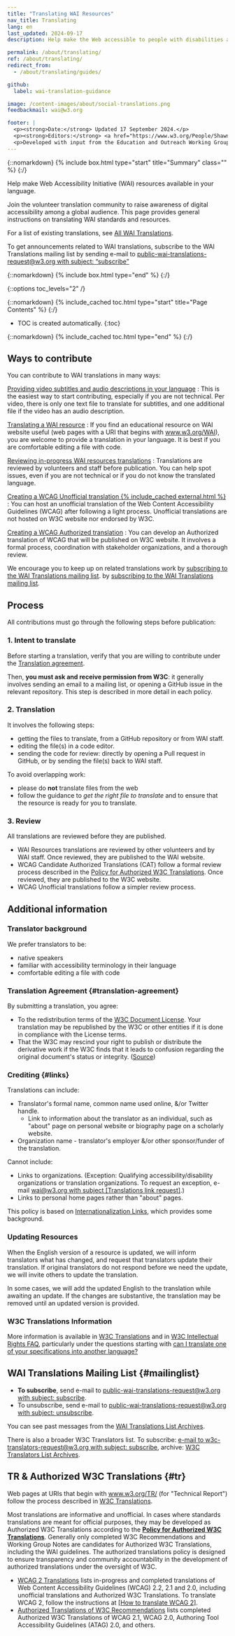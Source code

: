 ```yaml
---
title: "Translating WAI Resources"
nav_title: Translating
lang: en
last_updated: 2024-09-17
description: Help make the Web accessible to people with disabilities around the world. We appreciate your contributions to translating W3C WAI accessibility resources.

permalink: /about/translating/
ref: /about/translating/
redirect_from:
  - /about/translating/guides/

github:
  label: wai-translation-guidance

image: /content-images/about/social-translations.png
feedbackmail: wai@w3.org

footer: |
  <p><strong>Date:</strong> Updated 17 September 2024.</p>
  <p><strong>Editors:</strong> <a href="https://www.w3.org/People/Shawn/">Shawn Lawton Henry</a> and Rémi Bétin.</p>
  <p>Developed with input from the Education and Outreach Working Group (<a href="https://www.w3.org/WAI/EO/">EOWG</a>). Developed with support from the <a href="https://www.w3.org/WAI/expand-access/">WAI Expanding Access project</a>, funded by the Ford Foundation. Updated as part of the <a href="https://www.w3.org/WAI/about/projects/wai-coop/">WAI-CooP project</a>, co-funded by the European Commission.</p>
---
```


{::nomarkdown}
{% include box.html type="start" title="Summary" class="" %}
{:/}

Help make Web Accessibility Initiative (WAI) resources available in your language.

Join the volunteer translation community to raise awareness of digital accessibility among a global audience. This page provides general instructions on translating WAI standards and resources.

For a list of existing translations, see [All WAI Translations](/translations/).

To get announcements related to WAI translations, subscribe to the WAI Translations mailing list by sending e-mail to [public-wai-translations-request@w3.org with subject: &ldquo;subscribe&rdquo;](mailto:public-wai-translations-request@w3.org?subject=subscribe)

{::nomarkdown}
{% include box.html type="end" %}
{:/}

{::options toc_levels="2" /}

{::nomarkdown}
{% include_cached toc.html type="start" title="Page Contents" %}
{:/}

-   TOC is created automatically.
{:toc}

{::nomarkdown}
{% include_cached toc.html type="end" %}
{:/}

## Ways to contribute

You can contribute to WAI translations in many ways:

[Providing video subtitles and audio descriptions in your language](/about/translating/resources/subtitles/)
: This is the easiest way to start contributing, especially if you are not technical. Per video, there is only one text file to translate for subtitles, and one additional file if the video has an audio description.

[Translating a WAI resource](/about/translating/resources/)
: If you find an educational resource on WAI website useful (web pages with a URI that begins with www.w3.org/WAI), you are welcome to provide a translation in your language. It is best if you are comfortable editing a file with code.

[Reviewing in-progress WAI resources translations](/about/translating/reviewing/)
: Translations are reviewed by volunteers and staff before publication. You can help spot issues, even if you are not technical or if you do not know the translated language.

[Creating a WCAG Unofficial translation {% include_cached external.html %}](https://www.w3.org/Consortium/Translation/)
: You can host an unofficial translation of the Web Content Accessibility Guidelines (WCAG) after following a light process. Unofficial translations are not hosted on W3C website nor endorsed by W3C.

[Creating a WCAG Authorized translation](/about/translating/wcag/)
: You can develop an Authorized translation of WCAG that will be published on W3C website. It involves a formal process, coordination with stakeholder organizations, and a thorough review.

We encourage you to keep up on related translations work by [subscribing to the WAI Translations mailing list](mailto:public-wai-translations-request@w3.org?subject=subscribe).
by [subscribing to the WAI Translations mailing list](mailto:public-wai-translations-request@w3.org?subject=subscribe).

## Process

All contributions must go through the following steps before publication:

### 1. Intent to translate

Before starting a translation, verify that you are willing to contribute under the [Translation agreement](#translation-agreement). 

Then, **you must ask and receive permission from W3C**: it generally involves sending an email to a mailing list, or opening a GitHub issue in the relevant repository. This step is described in more detail in each policy.

### 2. Translation

It involves the following steps:
- getting the files to translate, from a GitHub repository or from WAI staff.
- editing the file(s) in a code editor.
- sending the code for review: directly by opening a Pull request in GitHub, or by sending the file(s) back to WAI staff.

To avoid overlapping work:
* please do **not** translate files from the web
* follow the guidance to _get the right file to translate_ and to ensure that the resource is ready for you to translate.

### 3. Review

All translations are reviewed before they are published.
- WAI Resources translations are reviewed by other volunteers and by WAI staff. Once reviewed, they are published to the WAI website.
- WCAG Candidate Authorized Translations (CAT) follow a formal review process described in the [Policy for Authorized W3C Translations](https://www.w3.org/2005/02/TranslationPolicy.html). Once reviewed, they are published to the W3C website.
- WCAG Unofficial translations follow a simpler review process.

## Additional information

### Translator background

We prefer translators to be:
* native speakers
* familiar with accessibility terminology in their language
* comfortable editing a file with code

### Translation Agreement {#translation-agreement}

By submitting a translation, you agree:
* To the redistribution terms of the [W3C Document License](https://www.w3.org/copyright/document-license-2023/). Your translation may be republished by the W3C or other entities if it is done in compliance with the License terms.
* That the W3C may rescind your right to publish or distribute the derivative work if the W3C finds that it leads to confusion regarding the original document's status or integrity. ([Source](https://www.w3.org/copyright/intellectual-rights/#translate))

### Crediting {#links}

Translations can include:

* Translator's formal name, common name used online, &/or Twitter handle.
  * Link to information about the translator as an individual, such as "about" page on personal website or biography page on a scholarly website.
* Organization name - translator's employer &/or other sponsor/funder of the translation.

Cannot include:
* Links to organizations. (Exception: Qualifying accessibility/disability organizations or translation organizations. To request an exception, e-mail [wai@w3.org with subject [Translations link request]](mailto:wai@w3.org?subject=%5BTranslations%20link%20request%5D).)
* Links to personal home pages rather than "about" pages.

This policy is based on [Internationalization Links](https://www.w3.org/International/i18n-drafts/pages/translation.html#linkingrules), which provides some background.

### Updating Resources

When the English version of a resource is updated, we will inform translators what has changed, and request that translators update their translation. If original translators do not respond before we need the update, we will invite others to update the translation.

In some cases, we will add the updated English to the translation while awaiting an update. If the changes are substantive, the translation may be removed until an updated version is provided.

### W3C Translations Information

More information is available in [W3C Translations](https://www.w3.org/Consortium/Translation/) and in <a href="https://www.w3.org/copyright/intellectual-rights/">W3C Intellectual Rights FAQ</a>, particularly under the questions starting with <a href="https://www.w3.org/copyright/intellectual-rights/#translate">can I translate one of your specifications into another language?</a>

## WAI Translations Mailing List {#mailinglist}

* **To subscribe**, send e-mail to [public-wai-translations-request@w3.org with subject: subscribe](mailto:public-wai-translations-request@w3.org?subject=subscribe).
* To unsubscribe, send e-mail to [public-wai-translations-request@w3.org with subject: unsubscribe](mailto:mailto:public-wai-translations-request@w3.org?subject=unsubscribe).

You can see past messages from the [WAI Translations List Archives](https://lists.w3.org/Archives/Public/public-wai-translations/).

There is also a broader W3C Translators list. To subscribe: [e-mail to w3c-translators-request@w3.org with subject: subscribe](mailto:w3c-translators-request@w3.org?subject=subscribe), archive: [W3C Translators List Archives](https://lists.w3.org/Archives/Public/w3c-translators/).

## TR & Authorized W3C Translations {#tr}

Web pages at URIs that begin with www.w3.org/TR/ (for "Technical Report") follow the process described in [W3C Translations](https://www.w3.org/Consortium/Translation/).

Most translations are informative and unofficial. In cases where standards translations are meant for official purposes, they may be developed as Authorized W3C Translations according to the **[Policy for Authorized W3C Translations](https://www.w3.org/2005/02/TranslationPolicy.html)**. Generally only completed W3C Recommendations and Working Group Notes are candidates for Authorized W3C Translations, including the WAI guidelines. The authorized translations policy is designed to ensure transparency and community accountability in the development of authorized translations under the oversight of W3C.

* [WCAG 2 Translations](/standards-guidelines/wcag/translations/) lists in-progress and completed translations of Web Content Accessibility Guidelines (WCAG) 2.2, 2.1 and 2.0, including unofficial translations and Authorized W3C Translations. To translate WCAG 2, follow the instructions at [[How to translate WCAG 2]](/about/translating/wcag/).
* [Authorized Translations of W3C Recommendations](https://www.w3.org/Translations/authorized.html) lists completed Authorized W3C Translations of WCAG 2.1, WCAG 2.0, Authoring Tool Accessibility Guidelines (ATAG) 2.0, and others.